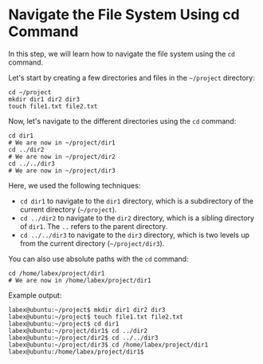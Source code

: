 # Navigate the File System Using cd Command

In this step, we will learn how to navigate the file system using the `cd` command.

Let's start by creating a few directories and files in the `~/project` directory:

```
cd ~/project
mkdir dir1 dir2 dir3
touch file1.txt file2.txt
```

Now, let's navigate to the different directories using the `cd` command:

```
cd dir1
# We are now in ~/project/dir1
cd ../dir2
# We are now in ~/project/dir2
cd ../../dir3
# We are now in ~/project/dir3
```

Here, we used the following techniques:

- `cd dir1` to navigate to the `dir1` directory, which is a subdirectory of the current directory (`~/project`).
- `cd ../dir2` to navigate to the `dir2` directory, which is a sibling directory of `dir1`. The `..` refers to the parent directory.
- `cd ../../dir3` to navigate to the `dir3` directory, which is two levels up from the current directory (`~/project/dir3`).

You can also use absolute paths with the `cd` command:

```
cd /home/labex/project/dir1
# We are now in /home/labex/project/dir1
```

Example output:

```
labex@ubuntu:~/project$ mkdir dir1 dir2 dir3
labex@ubuntu:~/project$ touch file1.txt file2.txt
labex@ubuntu:~/project$ cd dir1
labex@ubuntu:~/project/dir1$ cd ../dir2
labex@ubuntu:~/project/dir2$ cd ../../dir3
labex@ubuntu:~/project/dir3$ cd /home/labex/project/dir1
labex@ubuntu:/home/labex/project/dir1$
```
